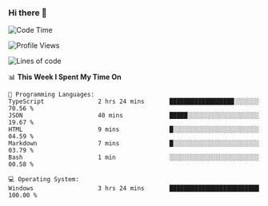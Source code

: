 ### Hi there 👋
<!--START_SECTION:waka-->
![Code Time](http://img.shields.io/badge/Code%20Time-236%20hrs%203%20mins-blue)

![Profile Views](http://img.shields.io/badge/Profile%20Views-0-blue)

![Lines of code](https://img.shields.io/badge/From%20Hello%20World%20I%27ve%20Written-1.0%20million%20lines%20of%20code-blue)

📊 **This Week I Spent My Time On** 

```text
💬 Programming Languages: 
TypeScript               2 hrs 24 mins       ██████████████████░░░░░░░   70.56 % 
JSON                     40 mins             █████░░░░░░░░░░░░░░░░░░░░   19.67 % 
HTML                     9 mins              █░░░░░░░░░░░░░░░░░░░░░░░░   04.59 % 
Markdown                 7 mins              █░░░░░░░░░░░░░░░░░░░░░░░░   03.79 % 
Bash                     1 min               ░░░░░░░░░░░░░░░░░░░░░░░░░   00.58 % 

💻 Operating System: 
Windows                  3 hrs 24 mins       █████████████████████████   100.00 % 
```


<!--END_SECTION:waka-->
<!--
**AnimeruFR/AnimeruFR** is a ✨ _special_ ✨ repository because its `README.md` (this file) appears on your GitHub profile.

Here are some ideas to get you started:

- 🔭 I’m currently working on ...
- 🌱 I’m currently learning ...
- 👯 I’m looking to collaborate on ...
- 🤔 I’m looking for help with ...
- 💬 Ask me about ...
- 📫 How to reach me: ...
- 😄 Pronouns: ...
- ⚡ Fun fact: ...
-->
